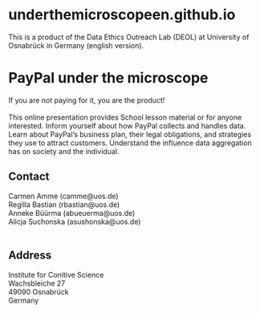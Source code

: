# underthemicroscopeen.github.io
This is a product of the Data Ethics Outreach Lab (DEOL) at University of Osnabrück in Germany (english version).

<h1> PayPal under the microscope </h2>
If you are not paying for it, you are the product! <br >
<br >
This online presentation provides School lesson material or for anyone interested. Inform yourself about how PayPal collects and handles data. Learn about PayPal’s business plan, their legal obligations, and strategies they use to attract customers. Understand the influence data aggregation has on society and the individual.

<h2> Contact </h2>
Carmen Amme (camme@uos.de)<br >
Regilla Bastian (rbastian@uos.de)<br >
Anneke Büürma (abueuerma@uos.de)<br >
Alicja Suchonska (asushonska@uos.de)<br >
<br >

<h2> Address </h2>
Institute for Conitive Science<br >
Wachsbleiche 27<br >
49090 Osnabrück<br >
Germany<br >
